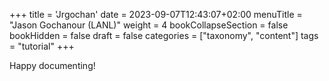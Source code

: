 +++
title = 'Jrgochan'
date = 2023-09-07T12:43:07+02:00
menuTitle = "Jason Gochanour (LANL)"
weight = 4
bookCollapseSection = false
bookHidden = false
draft = false
categories = ["taxonomy", "content"]
tags = "tutorial"
+++

Happy documenting!